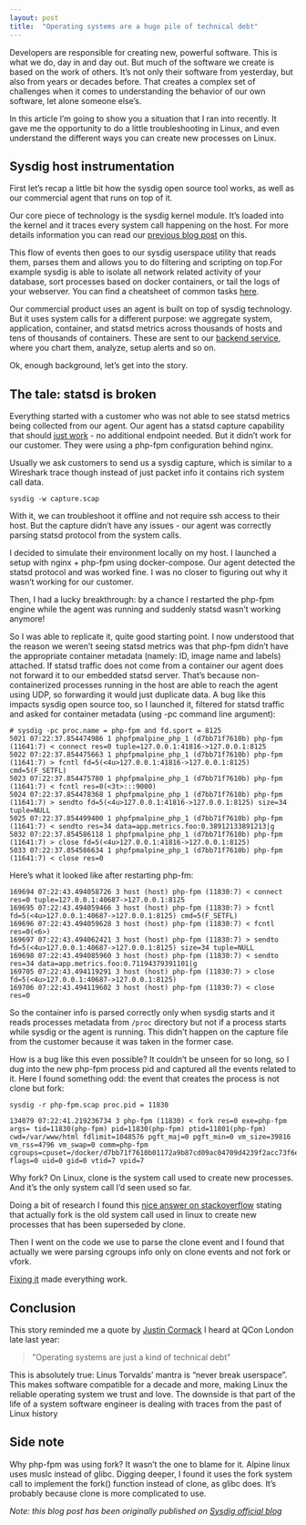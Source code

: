 ```yaml
---
layout: post
title:  "Operating systems are a huge pile of technical debt"
---
```


Developers are responsible for creating new, powerful software. This is what we do, day in and day out. But much of the software we create is based on the work of others. It’s not only their software from yesterday, but also from years or decades before. That creates a complex set of challenges when it comes to understanding the behavior of our own software, let alone someone else’s. 

In this article I’m going to show you a situation that I ran into recently. It gave me the opportunity to do a little troubleshooting in Linux, and even understand the different ways you can create new processes on Linux. 

## Sysdig host instrumentation

First let’s recap a little bit how the sysdig open source tool works, as well as our commercial agent that runs on top of it.

Our core piece of technology is the sysdig kernel module. It’s loaded into the kernel and it traces every system call happening on the host. For more details information you can read our [previous blog post](https://sysdig.com/blog/sysdig-vs-dtrace-vs-strace-a-technical-discussion/) on this.

This flow of events then goes to our sysdig userspace utility that reads them, parses them and allows you to do filtering and scripting on top.For example sysdig is able to isolate all network related activity of your database, sort processes based on docker containers, or tail the logs of your webserver. You can find a cheatsheet of common tasks [here](https://sysdig.com/blog/linux-troubleshooting-cheatsheet/).

Our commercial product uses an agent is built on top of sysdig technology. But it uses system calls for a different purpose: we aggregate system, application, container, and statsd metrics across thousands of hosts and tens of thousands of containers. These are sent to our [backend service](https://www.sysdig.com), where you chart them, analyze, setup alerts and so on.

Ok, enough background, let’s get into the story.

## The tale: statsd is broken

Everything started with a customer who was not able to see statsd metrics being collected from our agent. Our agent has a statsd capture capability that should [just work](https://sysdig.com/blog/how-to-collect-statsd-metrics-in-containers/) - no additional endpoint needed. But it didn’t work for our customer. They were using a php-fpm configuration behind nginx.

Usually we ask customers to send us a sysdig capture, which is similar to a Wireshark trace though instead of just packet info it contains rich system call data.

```
sysdig -w capture.scap
```

With it, we can troubleshoot it offline and not require ssh access to their host. But the capture didn’t have any issues - our agent was correctly parsing statsd protocol from the system calls.

I decided to simulate their environment locally on my host. I launched a setup with nginx + php-fpm using docker-compose. Our agent detected the statsd protocol and was worked fine. I was no closer to figuring out why it wasn’t working for our customer. 

Then, I had a lucky breakthrough: by a chance I restarted the php-fpm engine while the agent was running and suddenly statsd wasn’t working anymore!

So I was able to replicate it, quite good starting point. I now understood that the reason we weren’t seeing statsd metrics was that php-fpm didn’t have the appropriate container metadata (namely: ID, image name and labels) attached. If statsd traffic does not come from a container our agent does not forward it to our embedded statsd server. That’s because non-containerized processes running in the host are able to reach the agent using UDP, so forwarding it would just duplicate data. A bug like this impacts sysdig open source too, so I launched it, filtered for statsd traffic and asked for container metadata (using -pc command line argument):

```
# sysdig -pc proc.name = php-fpm and fd.sport = 8125
5021 07:22:37.854474986 1 phpfpmalpine_php_1 (d7bb71f7610b) php-fpm (11641:7) < connect res=0 tuple=127.0.0.1:41816->127.0.0.1:8125
5022 07:22:37.854475663 1 phpfpmalpine_php_1 (d7bb71f7610b) php-fpm (11641:7) > fcntl fd=5(<4u>127.0.0.1:41816->127.0.0.1:8125) cmd=5(F_SETFL)
5023 07:22:37.854475780 1 phpfpmalpine_php_1 (d7bb71f7610b) php-fpm (11641:7) < fcntl res=0(<3t>:::9000)
5024 07:22:37.854478368 1 phpfpmalpine_php_1 (d7bb71f7610b) php-fpm (11641:7) > sendto fd=5(<4u>127.0.0.1:41816->127.0.0.1:8125) size=34 tuple=NULL
5025 07:22:37.854499400 1 phpfpmalpine_php_1 (d7bb71f7610b) php-fpm (11641:7) < sendto res=34 data=app.metrics.foo:0.38912133891213|g
5032 07:22:37.854586118 1 phpfpmalpine_php_1 (d7bb71f7610b) php-fpm (11641:7) > close fd=5(<4u>127.0.0.1:41816->127.0.0.1:8125)
5033 07:22:37.854586634 1 phpfpmalpine_php_1 (d7bb71f7610b) php-fpm (11641:7) < close res=0
```

Here’s what it looked like after restarting php-fm: 

```
169694 07:22:43.494058726 3 host (host) php-fpm (11830:7) < connect res=0 tuple=127.0.0.1:40687->127.0.0.1:8125
169695 07:22:43.494059466 3 host (host) php-fpm (11830:7) > fcntl fd=5(<4u>127.0.0.1:40687->127.0.0.1:8125) cmd=5(F_SETFL)
169696 07:22:43.494059628 3 host (host) php-fpm (11830:7) < fcntl res=0(<6>)
169697 07:22:43.494062421 3 host (host) php-fpm (11830:7) > sendto fd=5(<4u>127.0.0.1:40687->127.0.0.1:8125) size=34 tuple=NULL
169698 07:22:43.494085960 3 host (host) php-fpm (11830:7) < sendto res=34 data=app.metrics.foo:0.71194379391101|g
169705 07:22:43.494119291 3 host (host) php-fpm (11830:7) > close fd=5(<4u>127.0.0.1:40687->127.0.0.1:8125)
169706 07:22:43.494119602 3 host (host) php-fpm (11830:7) < close res=0
```

So the container info is parsed correctly only when sysdig starts and it reads processes metadata from `/proc` directory but not if a process starts while sysdig or the agent is running. This didn’t happen on the capture file from the customer because it was taken in the former case.

How is a bug like this even possible? It couldn’t be unseen for so long, so I dug into the new php-fpm process pid and captured all the events related to it. Here I found something odd: the event that creates the process is not clone but fork:

```
sysdig -r php-fpm.scap proc.pid = 11830

134079 07:22:41.219236734 3 php-fpm (11830) < fork res=0 exe=php-fpm args= tid=11830(php-fpm) pid=11830(php-fpm) ptid=11801(php-fpm) cwd=/var/www/html fdlimit=1048576 pgft_maj=0 pgft_min=0 vm_size=39816 vm_rss=4796 vm_swap=0 comm=php-fpm cgroups=cpuset=/docker/d7bb71f7610b01172a9b87cd09ac04709d4239f2acc73f6e237adbafc30993... flags=0 uid=0 gid=0 vtid=7 vpid=7
```

Why fork? On Linux, clone is the system call used to create new processes. And it’s the only system call I’d seen used so far.

Doing a bit of research I found this [nice answer on stackoverflow](https://unix.stackexchange.com/questions/199686/fork-vs-clone-on-2-6-kernel-linux) stating that actually fork is the old system call used in linux to create new processes that has been superseded by clone.

Then I went on the code we use to parse the clone event and I found that actually we were parsing cgroups info only on clone events and not fork or vfork.

[Fixing it](https://github.com/draios/sysdig/commit/1d6bf842741fbcfc0c843860259356172820d08b) made everything work.

## Conclusion

This story reminded me a quote by [Justin Cormack](https://twitter.com/justincormack) I heard at QCon London late last year:

> "Operating systems are just a kind of technical debt"

This is absolutely true: Linus Torvalds’ mantra is “never break userspace”. This makes software compatible for a decade and more, making Linux the reliable operating system we trust and love. The downside is that part of the life of a system software engineer is dealing with traces from the past of Linux history 

## Side note

Why php-fpm was using fork? It wasn’t the one to blame for it. Alpine linux uses muslc instead of glibc. Digging deeper, I found it uses the fork system call to implement the fork() function instead of clone, as glibc does. It’s probably because clone is more complicated to use.

*Note: this blog post has been originally published on [Sysdig official blog](https://sysdig.com/blog)*